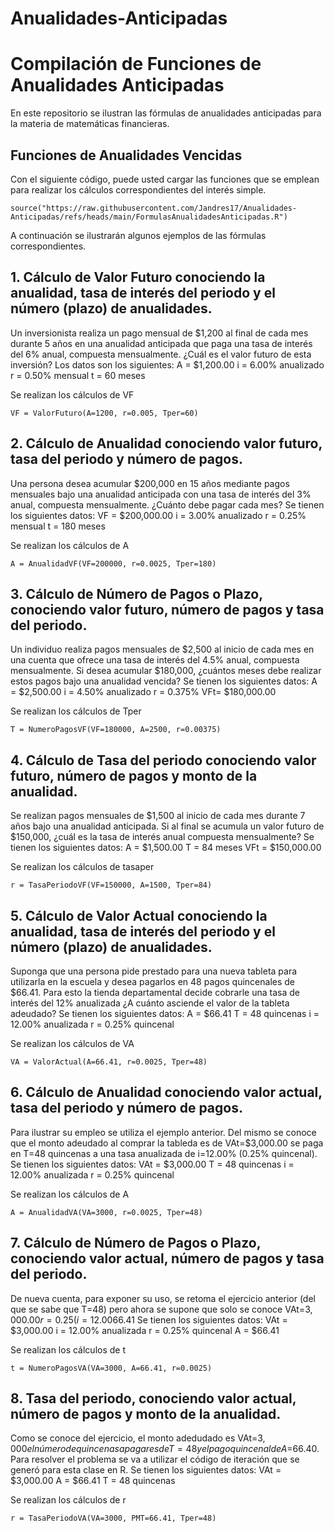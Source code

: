 # Anualidades-Anticipadas

# Compilación de Funciones de Anualidades Anticipadas
En este repositorio se ilustran las fórmulas de anualidades anticipadas para la materia de matemáticas financieras.

## Funciones de Anualidades Vencidas

Con el siguiente código, puede usted cargar las funciones que se emplean para realizar los cálculos correspondientes del interés simple.
```
source("https://raw.githubusercontent.com/Jandres17/Anualidades-Anticipadas/refs/heads/main/FormulasAnualidadesAnticipadas.R")
```

A continuación se ilustrarán algunos ejemplos de las fórmulas correspondientes.

## 1. Cálculo de Valor Futuro conociendo la anualidad, tasa de interés del periodo y el número (plazo) de anualidades.

Un inversionista realiza un pago mensual de $1,200 al final de cada mes durante 5 años en una anualidad anticipada que paga una tasa de interés del 6% anual, compuesta mensualmente. ¿Cuál es el valor futuro de esta inversión?
Los datos son los siguientes:
A = $1,200.00
i = 6.00% anualizado
r = 0.50% mensual
t = 60 meses

Se realizan los cálculos de VF
```
VF = ValorFuturo(A=1200, r=0.005, Tper=60)
```

## 2. Cálculo de Anualidad conociendo valor futuro, tasa del periodo y número de pagos.

Una persona desea acumular $200,000 en 15 años mediante pagos mensuales bajo una anualidad anticipada con una tasa de interés del 3% anual, compuesta mensualmente. ¿Cuánto debe pagar cada mes?
Se tienen los siguientes datos:
VF = $200,000.00 
i = 3.00% anualizado
r = 0.25% mensual
t = 180 meses

Se realizan los cálculos de A
```
A = AnualidadVF(VF=200000, r=0.0025, Tper=180)
```

## 3. Cálculo de Número de Pagos o Plazo, conociendo valor futuro, número de pagos y tasa del periodo.

Un individuo realiza pagos mensuales de $2,500 al inicio de cada mes en una cuenta que ofrece una tasa de interés del 4.5% anual, compuesta mensualmente. Si desea acumular $180,000, ¿cuántos meses debe realizar estos pagos bajo una anualidad vencida?
Se tienen los siguientes datos:
A = $2,500.00
i = 4.50% anualizado
r = 0.375%
VFt= $180,000.00

Se realizan los cálculos de Tper
```
T = NumeroPagosVF(VF=180000, A=2500, r=0.00375)
```

## 4. Cálculo de Tasa del periodo conociendo valor futuro, número de pagos y monto de la anualidad.

Se realizan pagos mensuales de $1,500 al inicio de cada mes durante 7 años bajo una anualidad anticipada. Si al final se acumula un valor futuro de $150,000, ¿cuál es la tasa de interés anual compuesta mensualmente?
Se tienen los siguientes datos:
A = $1,500.00
T = 84 meses
VFt = $150,000.00

Se realizan los cálculos de tasaper
```
r = TasaPeriodoVF(VF=150000, A=1500, Tper=84)
```

## 5. Cálculo de Valor Actual conociendo la anualidad, tasa de interés del periodo y el número (plazo) de anualidades.

Suponga que una persona pide prestado para una nueva tableta para utilizarla en la escuela y desea pagarlos en 48 pagos quincenales de $66.41. Para esto la tienda departamental decide cobrarle una tasa de interés del 12% anualizada ¿A cuánto asciende el valor de la tableta adeudado?
Se tienen los siguientes datos:
A = $66.41 
T = 48 quincenas
i = 12.00% anualizada
r = 0.25% quincenal

Se realizan los cálculos de VA
```
VA = ValorActual(A=66.41, r=0.0025, Tper=48)
```

## 6. Cálculo de Anualidad conociendo valor actual, tasa del periodo y número de pagos.

Para ilustrar su empleo se utiliza el ejemplo anterior. Del mismo se conoce que el monto adeudado al comprar la tableda es de VAt=$3,000.00 se paga en T=48 quincenas a una tasa anualizada de i=12.00% (0.25% quincenal).
Se tienen los siguientes datos:
VAt = $3,000.00
T = 48 quincenas
i = 12.00% anualizada
r = 0.25% quincenal

Se realizan los cálculos de A
```
A = AnualidadVA(VA=3000, r=0.0025, Tper=48)
```

## 7. Cálculo de Número de Pagos o Plazo, conociendo valor actual, número de pagos y tasa del periodo.

De nueva cuenta, para exponer su uso, se retoma el ejercicio anterior (del que se sabe que T=48) pero ahora se supone que solo se conoce VAt=$3,000.00 r=0.25 (i=12.00%) y A=$66.41
Se tienen los siguientes datos:
VAt = $3,000.00
i = 12.00% anualizada
r = 0.25% quincenal
A = $66.41 

Se realizan los cálculos de t
```
t = NumeroPagosVA(VA=3000, A=66.41, r=0.0025)
```

## 8. Tasa del periodo, conociendo valor actual, número de pagos y monto de la anualidad.

Como se conoce del ejercicio, el monto adedudado es VAt=$3,000 el número de quincenas a pagar es de T=48 y el pago quincenal de A=$66.40. Para resolver el problema se va a utilizar el código de iteración que se generó para esta clase en R. 
Se tienen los siguientes datos:
VAt = $3,000.00
A = $66.41 
T = 48 quincenas

Se realizan los cálculos de r
```
r = TasaPeriodoVA(VA=3000, PMT=66.41, Tper=48)
```


